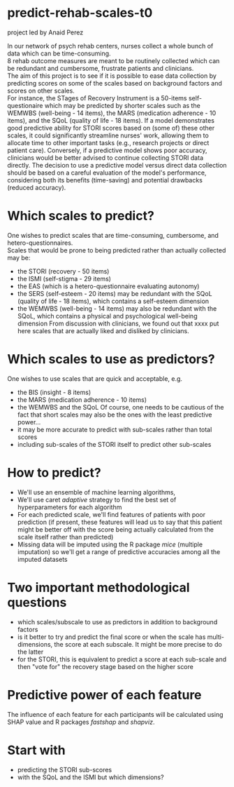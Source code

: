 # predict-rehab-scales-t0
project led by Anaid Perez

In our network of psych rehab centers, nurses collect a whole bunch of data which can be time-consuming.   
8 rehab outcome measures are meant to be routinely collected which can be redundant and cumbersome, frustrate patients and clinicians.  
The aim of this project is to see if it is possible to ease data collection by predicting scores on some of the scales based on background factors and scores on other scales.  
For instance, the STages of Recovery Instrument is a 50-items self-questionaire which may be predicted by shorter scales such as the WEMWBS (well-being - 14 items), the MARS (medication adherence - 10 items), and the SQoL (quality of life - 18 items). If a model demonstrates good predictive ability for STORI scores based on (some of) these other scales, it could significantly streamline nurses' work, allowing them to allocate time to other important tasks (e.g., research projects or direct patient care). Conversely, if a predictive model shows poor accuracy, clinicians would be better advised to continue collecting STORI data directly. The decision to use a predictive model versus direct data collection should be based on a careful evaluation of the model's performance, considering both its benefits (time-saving) and potential drawbacks (reduced accuracy).

# Which scales to predict?  
One wishes to predict scales that are time-consuming, cumbersome, and hetero-questionnaires.  
Scales that would be prone to being predicted rather than actually collected may be:  
- the STORI (recovery - 50 items)
- the ISMI (self-stigma - 29 items)
- the EAS (which is a hetero-questionnaire evaluating autonomy)
- the SERS (self-esteem - 20 items) may be redundant with the SQoL (quality of life - 18 items), which contains a self-esteem dimension
- the WEMWBS (well-being - 14 items) may also be redundant with the SQoL, which contains a physical and psychological well-being dimension
From discussion with clinicians, we found out that xxxx put here scales that are actually liked and disliked by clinicians.   

# Which scales to use as predictors?  
One wishes to use scales that are quick and acceptable, e.g.  
- the BIS (insight - 8 items)
- the MARS (medication adherence - 10 items)
- the WEMWBS and the SQoL
Of course, one needs to be cautious of the fact that short scales may also be the ones with the least predictive power...
- it may be more accurate to predict with sub-scales rather than total scores
- including sub-scales of the STORI itself to predict other sub-scales

# How to predict?    
- We'll use an ensemble of machine learning algorithms,
- We'll use caret _adaptive_ strategy to find the best set of hyperparameters for each algorithm
- For each predicted scale, we'll find features of patients with poor prediction (if present, these features will lead us to say that this patient might be better off with the score being actually calculated from the scale itself rather than predicted)
- Missing data will be imputed using the R package _mice_ (multiple imputation) so we'll get a range of predictive accuracies among all the imputed datasets

# Two important methodological questions
- which scales/subscale to use as predictors in addition to background factors
- is it better to try and predict the final score or when the scale has multi-dimensions, the score at each subscale. It might be more precise to do the latter
- for the STORI, this is equivalent to predict a score at each sub-scale and then "vote for" the recovery stage based on the higher score
 
# Predictive power of each feature  
The influence of each feature for each participants will be calculated using SHAP value and R packages _fastshap_ and _shapviz_.

# Start with 
- predicting the STORI sub-scores
- with the SQoL and the ISMI but which dimensions?
